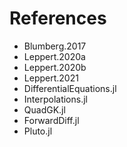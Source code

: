 # References

- Blumberg.2017
- Leppert.2020a
- Leppert.2020b
- Leppert.2021
- DifferentialEquations.jl
- Interpolations.jl
- QuadGK.jl
- ForwardDiff.jl
- Pluto.jl